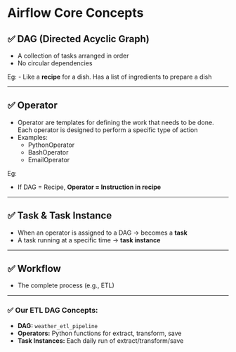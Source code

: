 # Airflow Core Concepts

## ✅ DAG (Directed Acyclic Graph)
- A collection of tasks arranged in order
- No circular dependencies

Eg: - Like a **recipe** for a dish. Has a list of ingredients to prepare a dish

---

## ✅ Operator
- Operator are templates for defining the work that needs to be done. Each operator is designed to perform a specific type of action
- Examples:
    - PythonOperator
    - BashOperator
    - EmailOperator

Eg: 
- If DAG = Recipe, **Operator = Instruction in recipe**

---

## ✅ Task & Task Instance
- When an operator is assigned to a DAG → becomes a **task**
- A task running at a specific time → **task instance**

---

## ✅ Workflow
- The complete process (e.g., ETL)

---

### ✅ Our ETL DAG Concepts:
- **DAG:** `weather_etl_pipeline`
- **Operators:** Python functions for extract, transform, save
- **Task Instances:** Each daily run of extract/transform/save